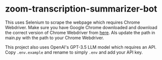 # zoom-transcription-summarizer-bot

This uses Selenium to scrape the webpage which requires Chrome Webdriver. Make sure you have Google Chrome downloaded and download the correct version of Chrome Webdriver from [here](https://chromedriver.chromium.org/downloads). Als update the path in main.py with the path to your Chrome Webdriver.

This project also uses OpenAI's GPT-3.5 LLM model which requires an API. Copy `.env.example` and rename to simply `.env` and add your API key.